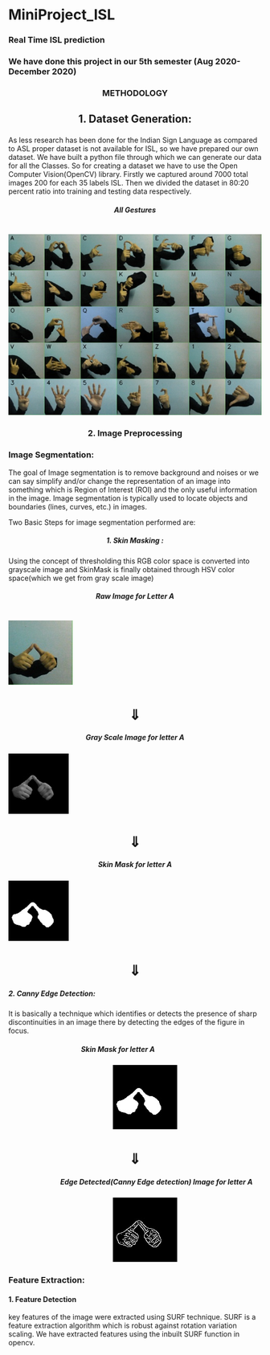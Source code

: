 # MiniProject_ISL
### Real Time ISL prediction

### We have done this project in our 5th semester (Aug 2020- December 2020)



###  <p align="center">METHODOLOGY</p>

## <p align="center">1. Dataset Generation:</p>


As less research has been done for the Indian Sign Language as compared to ASL proper dataset
is not available for ISL, so we have prepared our own dataset. We have built a python file
through which we can generate our data for all the Classes. So for creating a dataset we have to
use the Open Computer Vision(OpenCV) library. Firstly we captured around 7000 total images
200 for each 35 labels ISL. Then we divided the dataset in 80:20 percent ratio into training and
testing data respectively.


##### <p align="center">All Gestures</p>            
   &ensp; &ensp; &ensp; &ensp; &ensp; &ensp; &ensp; &ensp; &ensp; &ensp; &ensp; &ensp; &ensp; ![All gestures](all_gestures.jpg) 



### <p align="center">2.  Image Preprocessing</p>

### Image Segmentation:

The goal of Image segmentation is to remove background and noises or we can say simplify
and/or change the representation of an image into something which is Region of Interest (ROI)
and the only useful information in the image. Image segmentation is typically used to locate
objects and boundaries (lines, curves, etc.) in images.

Two Basic Steps for image segmentation performed are:

##### <p align="center">1. Skin Masking :</p>
Using the concept of thresholding this RGB color space is converted into
grayscale image and SkinMask is finally obtained through HSV color space(which we get
from gray scale image)

##### <p align="center"> Raw Image for Letter A</p>
 &ensp; &ensp; &ensp; &ensp; &ensp; &ensp; &ensp; &ensp; &ensp; &ensp; &ensp; &ensp; &ensp; &ensp; &ensp; &ensp; &ensp; &ensp; &ensp; &ensp; &ensp; &ensp; &ensp; &ensp; &ensp; &ensp; &ensp; &ensp; &ensp; &ensp; &ensp; &ensp; &ensp; &ensp; &ensp;  ![All gestures](rawimageA.jpg) 


<h1 align="center">  &#8659;</h1>

##### <p align="center"> Gray Scale Image for letter A</p>
<body>
<img align="middle" src="https://github.com/TruptiPendharkar/MiniProject_ISL/blob/master/skin.jpg" width="120" height="120" class="marginauto">
</body>	 
<h1 align="center">  &#8659;</h1>

##### <p align="center"> Skin Mask for letter A</p>
   
<img src="https://github.com/TruptiPendharkar/MiniProject_ISL/blob/master/skinmaskA.jpg"  width="120" height="120" class="center">
<h1 align="center"> &#8659;</h1>

#####  2. Canny Edge Detection:
It is basically a technique which identifies or detects the presence of
sharp discontinuities in an image there by detecting the edges of the figure in focus.

##### &ensp; &ensp; &ensp; &ensp; &ensp; &ensp; &ensp; &ensp;  &ensp; &ensp; &ensp; &ensp; &ensp; &ensp; Skin Mask for letter A                                         
   &ensp; &ensp; &ensp; &ensp; &ensp; &ensp; &ensp; &ensp; &ensp; &ensp; &ensp; &ensp; &ensp; &ensp; &ensp; &ensp; &ensp; &ensp; &ensp; ![Skin Mask Image for letter A](skinmaskA.jpg)	
   
 <h1 align="center">  &#8659;</h1>

##### &ensp; &ensp; &ensp; &ensp; &ensp; &ensp; &ensp; &ensp;  &ensp; &ensp; Edge Detected(Canny Edge detection) Image for letter A
   &ensp; &ensp; &ensp; &ensp; &ensp; &ensp; &ensp; &ensp; &ensp; &ensp; &ensp; &ensp; &ensp; &ensp; &ensp; &ensp; &ensp; &ensp; &ensp; ![Edge Detected Image for letter A](cannyA.jpg)
   

### Feature Extraction:

#### 1. Feature Detection

key features of the image were extracted using SURF technique.
SURF is a feature extraction algorithm which is robust against rotation variation scaling.
We have extracted features using the inbuilt SURF function in opencv.










